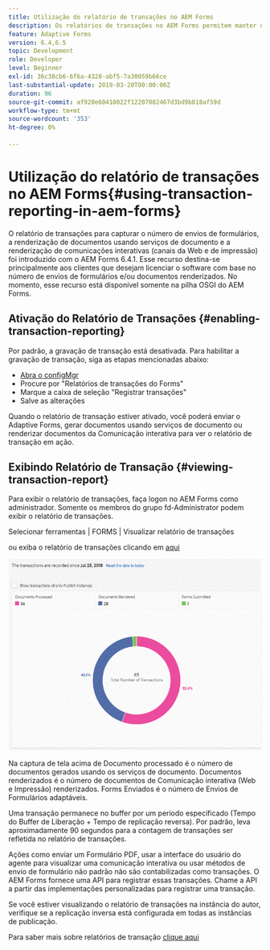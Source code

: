 ```yaml
---
title: Utilização do relatório de transações no AEM Forms
description: Os relatórios de transações no AEM Forms permitem manter uma contagem de todas as transações ocorridas desde uma data especificada na implantação do AEM Forms.
feature: Adaptive Forms
version: 6.4,6.5
topic: Development
role: Developer
level: Beginner
exl-id: 36c38cb6-6f6a-4328-abf5-7a30059b66ce
last-substantial-update: 2019-03-20T00:00:00Z
duration: 96
source-git-commit: af928e60410022f12207082467d3bd9b818af59d
workflow-type: tm+mt
source-wordcount: '353'
ht-degree: 0%

---
```


# Utilização do relatório de transações no AEM Forms{#using-transaction-reporting-in-aem-forms}

O relatório de transações para capturar o número de envios de formulários, a renderização de documentos usando serviços de documento e a renderização de comunicações interativas (canais da Web e de impressão) foi introduzido com o AEM Forms 6.4.1. Esse recurso destina-se principalmente aos clientes que desejam licenciar o software com base no número de envios de formulários e/ou documentos renderizados. No momento, esse recurso está disponível somente na pilha OSGI do AEM Forms.

## Ativação do Relatório de Transações {#enabling-transaction-reporting}

Por padrão, a gravação de transação está desativada. Para habilitar a gravação de transação, siga as etapas mencionadas abaixo:

* [Abra o configMgr](http://localhost:4502/system/console/configMgr)
* Procure por &quot;Relatórios de transações do Forms&quot;
* Marque a caixa de seleção &quot;Registrar transações&quot;
* Salve as alterações

Quando o relatório de transação estiver ativado, você poderá enviar o Adaptive Forms, gerar documentos usando serviços de documento ou renderizar documentos da Comunicação interativa para ver o relatório de transação em ação.

## Exibindo Relatório de Transação {#viewing-transaction-report}

Para exibir o relatório de transações, faça logon no AEM Forms como administrador. Somente os membros do grupo fd-Administrator podem exibir o relatório de transações.

Selecionar ferramentas | FORMS | Visualizar relatório de transações

ou exiba o relatório de transações clicando em [aqui](http://localhost:4502/mnt/overlay/fd/transaction/gui/content/report.html)

![TransactionReporting](assets/transactionreporting.gif)

Na captura de tela acima de Documento processado é o número de documentos gerados usando os serviços de documento. Documentos renderizados é o número de documentos de Comunicação interativa (Web e Impressão) renderizados. Forms Enviados é o número de Envios de Formulários adaptáveis.

Uma transação permanece no buffer por um período especificado (Tempo do Buffer de Liberação + Tempo de replicação reversa). Por padrão, leva aproximadamente 90 segundos para a contagem de transações ser refletida no relatório de transações.

Ações como enviar um Formulário PDF, usar a interface do usuário do agente para visualizar uma comunicação interativa ou usar métodos de envio de formulário não padrão não são contabilizadas como transações. O AEM Forms fornece uma API para registrar essas transações. Chame a API a partir das implementações personalizadas para registrar uma transação.

Se você estiver visualizando o relatório de transações na instância do autor, verifique se a replicação inversa está configurada em todas as instâncias de publicação.

Para saber mais sobre relatórios de transação [clique aqui](https://helpx.adobe.com/experience-manager/6-4/forms/using/transaction-reports-overview.html)
